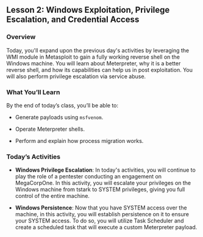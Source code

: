 ## Lesson 2: Windows Exploitation, Privilege Escalation, and Credential Access 
 
### Overview

Today, you'll expand upon the previous day's activities by leveraging the WMI module in Metasploit to gain a fully working reverse shell on the Windows machine. You will learn about Meterpreter, why it is a better reverse shell, and how its capabilities can help us in post exploitation. You will also perform privilege escalation via service abuse.
 
### What You’ll Learn
 
By the end of today’s class, you’ll be able to:
 
- Generate payloads using `msfvenom`.

- Operate Meterpreter shells. 

- Perform and explain how process migration works.

### Today’s Activities

* **Windows Privilege Escalation**: In today's activities, you will continue to play the role of a pentester conducting an engagement on MegaCorpOne. In this activity, you will escalate your privileges on the Windows machine from tstark to SYSTEM privileges, giving you full control of the entire machine.

* **Windows Persistence**: Now that you have SYSTEM access over the machine, in this activity, you will establish persistence on it to ensure your SYSTEM access.
To do so, you will utilize Task Scheduler and create a scheduled task that will execute a custom Meterpreter payload.
